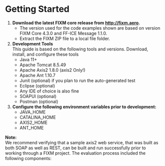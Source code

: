 # Getting Started


1.	**Download the latest FIXM core release from http://fixm.aero.**   
    - The version used for the code examples shown are based on version FIXM Core 4.3.0 and FF-ICE Message 1.1.0.  
    - Extract the FIXM ZIP file to a local file folder.
2.	**Development Tools**   
    This guide is based on the following tools and versions.  Download, install, and configure these tools
    - Java 11+
    - Apache Tomcat 8.5.49
    - Apache Axis2 1.8.0 (axis2 Only!)
    - Apache Ant 1.10.7
    - Junit (optional) if you plan to run the auto-generated test
    - Eclipse  (optional)  
    - Any IDE of choice is also fine
    - SOAPUI (optional)
    - Postman (optional)
3.	**Configure the following environment variables prior to development:**
    - JAVA_HOME
    - CATALINA_HOME
    - AXIS2_HOME
    - ANT_HOME
    
**Note:**    
We recommend verifying that a sample axis2 web service, that was built as both SOAP as well as REST, can be built and run successfully prior to working through a FIXM project.
The evaluation process included the following components:
